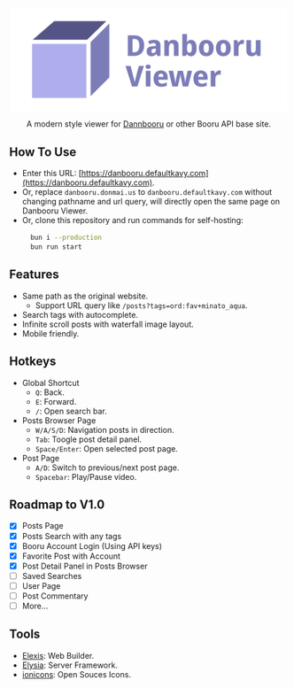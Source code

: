 <picture style="display: flex; justify-content: center;">
  <img style="max-width: 500px" src="https://raw.githubusercontent.com/defaultkavy-dev/danbooru-viewer/refs/heads/asset/danbooru-viewer-logo.png" alt="Danbooru Viewer Logo">
</picture>
<p style="text-align: center">A modern style viewer for <a href="https://danbooru.donmai.us">Dannbooru</a> or other Booru API base site.</p>

## How To Use
- Enter this URL: [https://danbooru.defaultkavy.com](https://danbooru.defaultkavy.com).
- Or, replace `danbooru.donmai.us` to `danbooru.defaultkavy.com` without changing pathname and url query, will directly open the same page on Danbooru Viewer.
- Or, clone this repository and run commands for self-hosting:
  ```sh
    bun i --production
    bun run start
  ```

## Features
- Same path as the original website.
    - Support URL query like `/posts?tags=ord:fav+minato_aqua`.
- Search tags with autocomplete.
- Infinite scroll posts with waterfall image layout.
- Mobile friendly.

## Hotkeys
- Global Shortcut
  - `Q`: Back.
  - `E`: Forward.
  - `/`: Open search bar.
- Posts Browser Page
  - `W/A/S/D`: Navigation posts in direction.
  - `Tab`: Toogle post detail panel.
  - `Space/Enter`: Open selected post page.
- Post Page
  - `A/D`: Switch to previous/next post page.
  - `Spacebar`: Play/Pause video.

## Roadmap to V1.0
- [x] Posts Page
- [x] Posts Search with any tags
- [x] Booru Account Login (Using API keys)
- [x] Favorite Post with Account
- [x] Post Detail Panel in Posts Browser
- [ ] Saved Searches
- [ ] User Page
- [ ] Post Commentary
- [ ] More...

## Tools
- [Elexis](https://git.defaultkavy.com/defaultkavy/elexis): Web Builder.
- [Elysia](https://elysiajs.com/): Server Framework.
- [ionicons](https://ionic.io/ionicons): Open Souces Icons.